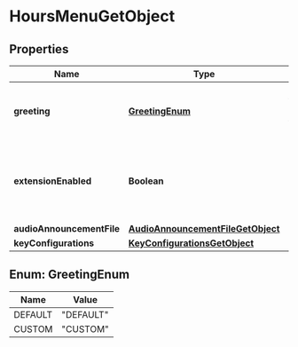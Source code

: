 

# HoursMenuGetObject


## Properties

| Name | Type | Description | Notes |
|------------ | ------------- | ------------- | -------------|
|**greeting** | [**GreetingEnum**](#GreetingEnum) | Greeting type defined for the auto attendant. |  |
|**extensionEnabled** | **Boolean** | Flag to indicate if auto attendant extension is enabled or not. |  |
|**audioAnnouncementFile** | [**AudioAnnouncementFileGetObject**](AudioAnnouncementFileGetObject.md) |  |  [optional] |
|**keyConfigurations** | [**KeyConfigurationsGetObject**](KeyConfigurationsGetObject.md) |  |  |



## Enum: GreetingEnum

| Name | Value |
|---- | -----|
| DEFAULT | &quot;DEFAULT&quot; |
| CUSTOM | &quot;CUSTOM&quot; |



